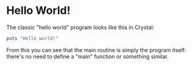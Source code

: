 # Hello World!

The classic "hello world" program looks like this in Crystal:

```ruby
puts "Hello world!"
```

From this you can see that the main routine is simply the program itself: there's no need to define a "main" function or something similar.

